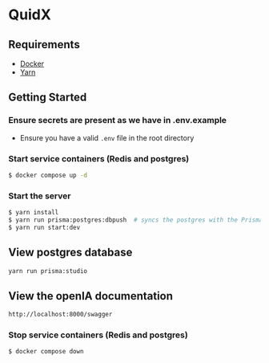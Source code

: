 # QuidX

## Requirements

- [Docker](https://www.docker.com/)
- [Yarn](https://yarnpkg.com/getting-started/install)

## Getting Started

### Ensure secrets are present as we have in .env.example

- Ensure you have a valid `.env` file in the root directory

### Start service containers (Redis and postgres)

```sh
$ docker compose up -d
```

### Start the server

```sh
$ yarn install
$ yarn run prisma:postgres:dbpush  # syncs the postgres with the Prisma schema
$ yarn run start:dev
```

## View postgres database

```bash
yarn run prisma:studio
```

## View the openIA documentation

```bash
http://localhost:8000/swagger
```


### Stop service containers (Redis and postgres)

```sh
$ docker compose down
```
